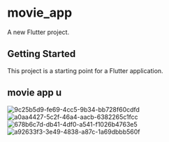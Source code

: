 # movie_app

A new Flutter project.

## Getting Started

This project is a starting point for a Flutter application.
## movie app u

![9c25b5d9-fe69-4cc5-9b34-bb728f60cdfd](https://user-images.githubusercontent.com/44276926/126010416-7815fa9f-9f4f-4d72-9cb9-51c6e37c2547.jpeg)
![a0aa4427-5c2f-46a4-aacb-6382265c1fcc](https://user-images.githubusercontent.com/44276926/126010428-efa2afd8-2358-4745-a94f-efd6036c358f.jpeg)
![678b6c7d-db41-4df0-a541-f1026b4763e5](https://user-images.githubusercontent.com/44276926/126010432-ae28d902-75dd-447a-b428-c47446126504.jpeg)
![a92633f3-3e49-4838-a87c-1a69dbbb560f](https://user-images.githubusercontent.com/44276926/126010435-671ec2d4-81f9-4485-849c-44781d5b435a.jpeg)


